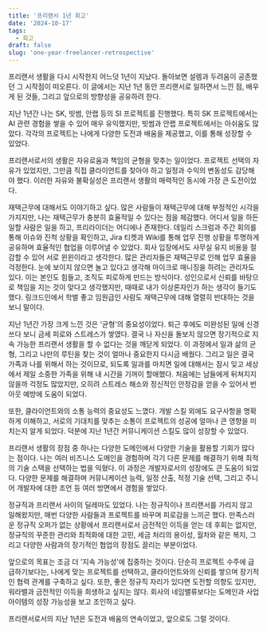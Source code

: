```yaml
---
title: '프리랜서 1년 회고'
date: '2024-10-17'
tags:
  - 회고
draft: false
slug: 'one-year-freelancer-retrospective'
---
```


프리랜서 생활을 다시 시작한지 어느덧 1년이 지났다. 돌아보면 설렘과 두려움이 공존했던 그 시작점이 떠오른다. 이 글에서는 지난 1년 동안 프리랜서로 일하면서 느낀 점, 배우게 된 것들, 그리고 앞으로의 방향성을 공유하려 한다.

지난 1년간 나는 SK, 빗썸, 안랩 등의 SI 프로젝트를 진행했다. 특히 SK 프로젝트에서는 AI 관련 경험을 쌓을 수 있어 매우 유익했지만, 빗썸과 안랩 프로젝트에서는 아쉬움도 많았다. 각각의 프로젝트는 나에게 다양한 도전과 배움을 제공했고, 이를 통해 성장할 수 있었다.

프리랜서로서의 생활은 자유로움과 책임의 균형을 맞추는 일이었다. 프로젝트 선택의 자유가 있었지만, 그만큼 직접 클라이언트를 찾아야 하고 일정과 수익의 변동성도 감당해야 했다. 이러한 자유와 불확실성은 프리랜서 생활의 매력적인 동시에 가장 큰 도전이었다.

재택근무에 대해서도 이야기하고 싶다. 많은 사람들이 재택근무에 대해 부정적인 시각을 가지지만, 나는 재택근무가 충분히 효율적일 수 있다는 점을 체감했다. 어디서 일을 하든 일할 사람은 일을 하고, 프리라이더는 어디에나 존재한다. 데일리 스크럼과 주간 회의를 통해 이슈와 진척 상황을 확인하고, Jira 티켓과 Wiki를 통해 업무 진행 상황을 투명하게 공유하며 효율적인 협업을 이루어낼 수 있었다. 회사 입장에서도 사무실 유지 비용을 절감할 수 있어 서로 윈윈이라고 생각한다. 많은 관리자들은 재택근무로 인해 업무 효율을 걱정한다. 눈에 보이지 않으면 놀고 있다고 생각해 마이크로 매니징을 하려는 관리자도 있다. 이는 본인도 힘들고, 조직도 피로하게 만드는 방식이다. 성인으로서 신뢰를 바탕으로 책임을 지는 것이 맞다고 생각했지만, 때때로 내가 이상론자인가 하는 생각이 들기도 했다. 링크드인에서 학벌 좋고 임원급인 사람도 재택근무에 대해 열렬히 반대하는 것을 보니 말이다.

지난 1년간 가장 크게 느낀 것은 '균형'의 중요성이었다. 퇴근 후에도 미완성된 일에 신경 쓰다 보니 금세 피로와 스트레스가 쌓였다. 결국 나 자신을 돌보지 않으면 장기적으로 지속 가능한 프리랜서 생활을 할 수 없다는 것을 깨닫게 되었다. 이 과정에서 일과 삶의 균형, 그리고 나만의 루틴을 찾는 것이 얼마나 중요한지 다시금 배웠다. 그리고 일은 결국 가족과 나를 위해서 하는 것이므로, 되도록 일과를 마치면 일에 대해서는 잠시 잊고 세상에서 제일 소중한 가족을 위해 내 시간을 기꺼이 할애했다. 처음에는 남들에게 뒤쳐지지 않을까 걱정도 많았지만, 오히려 스트레스 해소와 정신적인 안정감을 얻을 수 있어서 번아웃 예방에 도움이 되었다.

또한, 클라이언트와의 소통 능력의 중요성도 느꼈다. 개발 스킬 외에도 요구사항을 명확하게 이해하고, 서로의 기대치를 맞추는 소통이 프로젝트의 성공에 얼마나 큰 영향을 미치는지 알게 되었다. 덕분에 지난 1년간 커뮤니케이션 스킬도 많이 성장할 수 있었다.

프리랜서 생활의 장점 중 하나는 다양한 도메인에서 다양한 기술을 활용할 기회가 많다는 점이다. 나는 여러 비즈니스 도메인을 경험하며 각기 다른 문제를 해결하기 위해 최적의 기술 스택을 선택하는 법을 익혔다. 이 과정은 개발자로서의 성장에도 큰 도움이 되었다. 다양한 문제를 해결하며 커뮤니케이션 능력, 일정 산출, 적정 기술 선택, 그리고 주니어 개발자에 대한 조언 등 여러 방면에서 경험을 쌓았다.

정규직과 프리랜서 사이의 딜레마도 있었다. 나는 정규직이나 프리랜서를 가리지 않고 일해왔지만, 매번 다양한 사람들과 프로젝트를 바꾸며 피로감을 느끼곤 했다. 만족스러운 정규직 오퍼가 없는 상황에서 프리랜서로서 금전적인 이득을 얻는 데 후회는 없지만, 정규직의 꾸준한 관리와 최적화에 대한 고민, 세금 처리의 용이성, 월차와 같은 복지, 그리고 다양한 사람과의 장기적인 협업의 장점도 끌리는 부분이었다.

앞으로의 목표는 조금 더 '지속 가능성'에 집중하는 것이다. 단순히 프로젝트 수주에 급급하기보다는, 나에게 맞는 프로젝트를 선택하고, 클라이언트와의 신뢰를 쌓으며 장기적인 협력 관계를 구축하고 싶다. 또한, 좋은 정규직 자리가 있다면 도전할 의향도 있지만, 워라밸과 금전적인 이득을 희생하고 싶지는 않다. 회사의 네임밸류보다는 도메인과 사업 아이템의 성장 가능성을 보고 조인하고 싶다.

프리랜서로서의 지난 1년은 도전과 배움의 연속이었고, 앞으로도 그럴 것이다.
